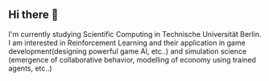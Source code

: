 ## Hi there 👋

I'm currently studying Scientific Computing in Technische Universität Berlin. I am interested in Reinforcement Learning and their application in game development(designing powerful game AI, etc..) and simulation science (emergence of collaborative behavior, modelling of economy using trained agents, etc..) 

<!--
**asympto712/asympto712** is a ✨ _special_ ✨ repository because its `README.md` (this file) appears on your GitHub profile.

Here are some ideas to get you started:

- 🔭 I’m currently working on ...
- 🌱 I’m currently learning ...
- 👯 I’m looking to collaborate on ...
- 🤔 I’m looking for help with ...
- 💬 Ask me about ...
- 📫 How to reach me: ...
- 😄 Pronouns: ...
- ⚡ Fun fact: ...
-->
